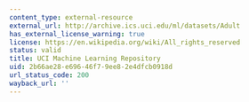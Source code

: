 ```yaml
---
content_type: external-resource
external_url: http://archive.ics.uci.edu/ml/datasets/Adult
has_external_license_warning: true
license: https://en.wikipedia.org/wiki/All_rights_reserved
status: valid
title: UCI Machine Learning Repository
uid: 2b66ae28-e696-46f7-9ee8-2e4dfcb0918d
url_status_code: 200
wayback_url: ''
---
```

